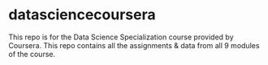 datasciencecoursera
===================

This repo is for the Data Science Specialization course provided by Coursera. This repo contains all the assignments &amp; data from all 9 modules of the course.
